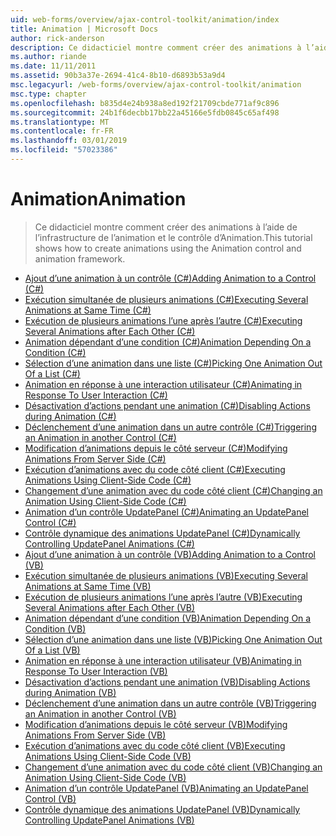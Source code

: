 ```yaml
---
uid: web-forms/overview/ajax-control-toolkit/animation/index
title: Animation | Microsoft Docs
author: rick-anderson
description: Ce didacticiel montre comment créer des animations à l’aide de l’infrastructure de l’animation et le contrôle d’Animation.
ms.author: riande
ms.date: 11/11/2011
ms.assetid: 90b3a37e-2694-41c4-8b10-d6893b53a9d4
msc.legacyurl: /web-forms/overview/ajax-control-toolkit/animation
msc.type: chapter
ms.openlocfilehash: b835d4e24b938a8ed192f21709cbde771af9c896
ms.sourcegitcommit: 24b1f6decbb17bb22a45166e5fdb0845c65af498
ms.translationtype: MT
ms.contentlocale: fr-FR
ms.lasthandoff: 03/01/2019
ms.locfileid: "57023386"
---
```

<a name="animation"></a><span data-ttu-id="61ba3-103">Animation</span><span class="sxs-lookup"><span data-stu-id="61ba3-103">Animation</span></span>
====================
> <span data-ttu-id="61ba3-104">Ce didacticiel montre comment créer des animations à l’aide de l’infrastructure de l’animation et le contrôle d’Animation.</span><span class="sxs-lookup"><span data-stu-id="61ba3-104">This tutorial shows how to create animations using the Animation control and animation framework.</span></span>


- [<span data-ttu-id="61ba3-105">Ajout d’une animation à un contrôle (C#)</span><span class="sxs-lookup"><span data-stu-id="61ba3-105">Adding Animation to a Control (C#)</span></span>](adding-animation-to-a-control-cs.md)
- [<span data-ttu-id="61ba3-106">Exécution simultanée de plusieurs animations (C#)</span><span class="sxs-lookup"><span data-stu-id="61ba3-106">Executing Several Animations at Same Time (C#)</span></span>](executing-several-animations-at-the-same-time-cs.md)
- [<span data-ttu-id="61ba3-107">Exécution de plusieurs animations l’une après l’autre (C#)</span><span class="sxs-lookup"><span data-stu-id="61ba3-107">Executing Several Animations after Each Other (C#)</span></span>](executing-several-animations-after-each-other-cs.md)
- [<span data-ttu-id="61ba3-108">Animation dépendant d’une condition (C#)</span><span class="sxs-lookup"><span data-stu-id="61ba3-108">Animation Depending On a Condition (C#)</span></span>](animation-depending-on-a-condition-cs.md)
- [<span data-ttu-id="61ba3-109">Sélection d’une animation dans une liste (C#)</span><span class="sxs-lookup"><span data-stu-id="61ba3-109">Picking One Animation Out Of a List (C#)</span></span>](picking-one-animation-out-of-a-list-cs.md)
- [<span data-ttu-id="61ba3-110">Animation en réponse à une interaction utilisateur (C#)</span><span class="sxs-lookup"><span data-stu-id="61ba3-110">Animating in Response To User Interaction (C#)</span></span>](animating-in-response-to-user-interaction-cs.md)
- [<span data-ttu-id="61ba3-111">Désactivation d’actions pendant une animation (C#)</span><span class="sxs-lookup"><span data-stu-id="61ba3-111">Disabling Actions during Animation (C#)</span></span>](disabling-actions-during-animation-cs.md)
- [<span data-ttu-id="61ba3-112">Déclenchement d’une animation dans un autre contrôle (C#)</span><span class="sxs-lookup"><span data-stu-id="61ba3-112">Triggering an Animation in another Control (C#)</span></span>](triggering-an-animation-in-another-control-cs.md)
- [<span data-ttu-id="61ba3-113">Modification d’animations depuis le côté serveur (C#)</span><span class="sxs-lookup"><span data-stu-id="61ba3-113">Modifying Animations From Server Side (C#)</span></span>](modifying-animations-from-the-server-side-cs.md)
- [<span data-ttu-id="61ba3-114">Exécution d’animations avec du code côté client (C#)</span><span class="sxs-lookup"><span data-stu-id="61ba3-114">Executing Animations Using Client-Side Code (C#)</span></span>](executing-animations-using-client-side-code-cs.md)
- [<span data-ttu-id="61ba3-115">Changement d’une animation avec du code côté client (C#)</span><span class="sxs-lookup"><span data-stu-id="61ba3-115">Changing an Animation Using Client-Side Code (C#)</span></span>](changing-an-animation-using-client-side-code-cs.md)
- [<span data-ttu-id="61ba3-116">Animation d’un contrôle UpdatePanel (C#)</span><span class="sxs-lookup"><span data-stu-id="61ba3-116">Animating an UpdatePanel Control (C#)</span></span>](animating-an-updatepanel-control-cs.md)
- [<span data-ttu-id="61ba3-117">Contrôle dynamique des animations UpdatePanel (C#)</span><span class="sxs-lookup"><span data-stu-id="61ba3-117">Dynamically Controlling UpdatePanel Animations (C#)</span></span>](dynamically-controlling-updatepanel-animations-cs.md)
- [<span data-ttu-id="61ba3-118">Ajout d’une animation à un contrôle (VB)</span><span class="sxs-lookup"><span data-stu-id="61ba3-118">Adding Animation to a Control (VB)</span></span>](adding-animation-to-a-control-vb.md)
- [<span data-ttu-id="61ba3-119">Exécution simultanée de plusieurs animations (VB)</span><span class="sxs-lookup"><span data-stu-id="61ba3-119">Executing Several Animations at Same Time (VB)</span></span>](executing-several-animations-at-the-same-time-vb.md)
- [<span data-ttu-id="61ba3-120">Exécution de plusieurs animations l’une après l’autre (VB)</span><span class="sxs-lookup"><span data-stu-id="61ba3-120">Executing Several Animations after Each Other (VB)</span></span>](executing-several-animations-after-each-other-vb.md)
- [<span data-ttu-id="61ba3-121">Animation dépendant d’une condition (VB)</span><span class="sxs-lookup"><span data-stu-id="61ba3-121">Animation Depending On a Condition (VB)</span></span>](animation-depending-on-a-condition-vb.md)
- [<span data-ttu-id="61ba3-122">Sélection d’une animation dans une liste (VB)</span><span class="sxs-lookup"><span data-stu-id="61ba3-122">Picking One Animation Out Of a List (VB)</span></span>](picking-one-animation-out-of-a-list-vb.md)
- [<span data-ttu-id="61ba3-123">Animation en réponse à une interaction utilisateur (VB)</span><span class="sxs-lookup"><span data-stu-id="61ba3-123">Animating in Response To User Interaction (VB)</span></span>](animating-in-response-to-user-interaction-vb.md)
- [<span data-ttu-id="61ba3-124">Désactivation d’actions pendant une animation (VB)</span><span class="sxs-lookup"><span data-stu-id="61ba3-124">Disabling Actions during Animation (VB)</span></span>](disabling-actions-during-animation-vb.md)
- [<span data-ttu-id="61ba3-125">Déclenchement d’une animation dans un autre contrôle (VB)</span><span class="sxs-lookup"><span data-stu-id="61ba3-125">Triggering an Animation in another Control (VB)</span></span>](triggering-an-animation-in-another-control-vb.md)
- [<span data-ttu-id="61ba3-126">Modification d’animations depuis le côté serveur (VB)</span><span class="sxs-lookup"><span data-stu-id="61ba3-126">Modifying Animations From Server Side (VB)</span></span>](modifying-animations-from-the-server-side-vb.md)
- [<span data-ttu-id="61ba3-127">Exécution d’animations avec du code côté client (VB)</span><span class="sxs-lookup"><span data-stu-id="61ba3-127">Executing Animations Using Client-Side Code (VB)</span></span>](executing-animations-using-client-side-code-vb.md)
- [<span data-ttu-id="61ba3-128">Changement d’une animation avec du code côté client (VB)</span><span class="sxs-lookup"><span data-stu-id="61ba3-128">Changing an Animation Using Client-Side Code (VB)</span></span>](changing-an-animation-using-client-side-code-vb.md)
- [<span data-ttu-id="61ba3-129">Animation d’un contrôle UpdatePanel (VB)</span><span class="sxs-lookup"><span data-stu-id="61ba3-129">Animating an UpdatePanel Control (VB)</span></span>](animating-an-updatepanel-control-vb.md)
- [<span data-ttu-id="61ba3-130">Contrôle dynamique des animations UpdatePanel (VB)</span><span class="sxs-lookup"><span data-stu-id="61ba3-130">Dynamically Controlling UpdatePanel Animations (VB)</span></span>](dynamically-controlling-updatepanel-animations-vb.md)
